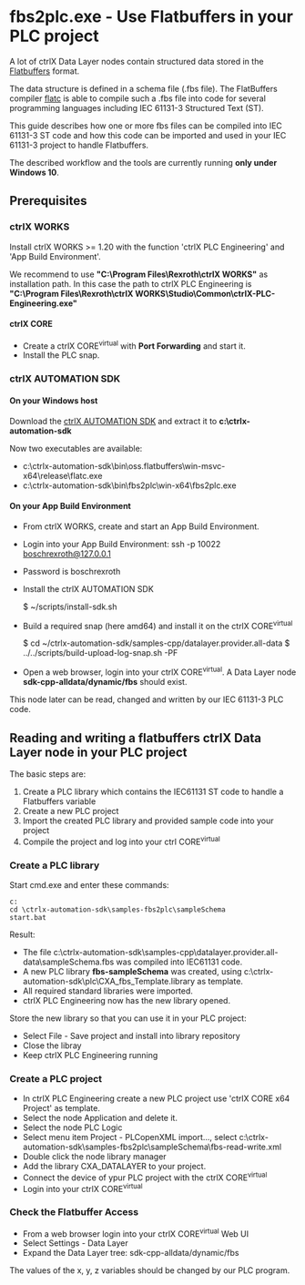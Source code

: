 # fbs2plc.exe - Use Flatbuffers in your PLC project

A lot of ctrlX Data Layer nodes contain structured data stored in the [Flatbuffers](https://google.github.io/flatbuffers/) format.

The data structure is defined in a schema file (.fbs file). The  FlatBuffers compiler [flatc](https://google.github.io/flatbuffers/flatbuffers_guide_tutorial.html) is able to compile such a .fbs file into code for several programming languages including IEC 61131-3 Structured Text (ST).

This guide describes how one or more fbs files can be compiled into IEC 61131-3 ST code and how this code can be imported and used in your IEC 61131-3 project to handle Flatbuffers.

The described workflow and the tools are currently running __only under Windows 10__.

## Prerequisites

### ctrlX WORKS

Install ctrlX WORKS >= 1.20 with the function 'ctrlX PLC Engineering' and 'App Build Environment'.

We recommend to use __"C:\Program Files\Rexroth\ctrlX WORKS"__ as installation path.
In this case the path to ctrlX PLC Engineering is __"C:\Program Files\Rexroth\ctrlX WORKS\Studio\Common\ctrlX-PLC-Engineering.exe"__ 

#### ctrlX CORE

* Create a ctrlX CORE<sup>virtual</sup> with __Port Forwarding__ and start it.
* Install the PLC snap.

### ctrlX AUTOMATION SDK

#### On your Windows host

Download the [ctrlX AUTOMATION SDK](https://github.com/boschrexroth/ctrlx-automation-sdk/releases) and extract it to __c:\ctrlx-automation-sdk__

Now two executables are available:

* c:\ctrlx-automation-sdk\bin\oss.flatbuffers\win-msvc-x64\release\flatc.exe
* c:\ctrlx-automation-sdk\bin\fbs2plc\win-x64\fbs2plc.exe

#### On your App Build Environment

* From ctrlX WORKS, create and start an App Build Environment.
* Login into your App Build Environment: ssh -p 10022 boschrexroth@127.0.0.1
* Password is boschrexroth
* Install the ctrlX AUTOMATION SDK

    $ ~/scripts/install-sdk.sh

* Build a required snap (here amd64) and install it on the ctrlX CORE<sup>virtual</sup>

    $ cd ~/ctrlx-automation-sdk/samples-cpp/datalayer.provider.all-data
    $ ../../scripts/build-upload-log-snap.sh -PF

* Open a web browser, login into your ctrlX CORE<sup>virtual</sup>. A Data Layer node __sdk-cpp-alldata/dynamic/fbs__ should exist.

This node later can be read, changed and written by our IEC 61131-3 PLC code.

## Reading and writing a flatbuffers ctrlX Data Layer node in your PLC project

The basic steps are:

1. Create a PLC library which contains the IEC61131 ST code to handle a Flatbuffers variable
2. Create a new PLC project
3. Import the created PLC library and provided sample code into your project
4. Compile the project and log into your ctrl CORE<sup>virtual</sup> 

### Create a PLC library

Start cmd.exe and enter these commands:

    c:
    cd \ctrlx-automation-sdk\samples-fbs2plc\sampleSchema
    start.bat

Result:
* The file c:\ctrlx-automation-sdk\samples-cpp\datalayer.provider.all-data\sampleSchema.fbs was compiled into IEC61131 code. 
* A new PLC library __fbs-sampleSchema__ was created, using c:\ctrlx-automation-sdk\plc\CXA_fbs_Template.library as template.
* All required standard libraries were imported.
* ctrlX PLC Engineering now has the new library opened.

Store the new library so that you can use it in your PLC project:

* Select File - Save project and install into library repository
* Close the libray
* Keep ctrlX PLC Engineering running

### Create a PLC project

* In ctrlX PLC Engineering create a new PLC project use 'ctrlX CORE x64 Project' as template.
* Select the node Application and delete it.
* Select the node PLC Logic
* Select menu item Project - PLCopenXML import..., select c:\ctrlx-automation-sdk\samples-fbs2plc\sampleSchema\fbs-read-write.xml 
* Double click the node library manager
* Add the library CXA_DATALAYER to your project.
* Connect the device of ypur PLC project with the ctrlX CORE<sup>virtual</sup> 
* Login into your ctrlX CORE<sup>virtual</sup> 

### Check the Flatbuffer Access

* From a web browser login into your ctrlX CORE<sup>virtual</sup> Web UI
* Select Settings - Data Layer
* Expand the Data Layer tree: sdk-cpp-alldata/dynamic/fbs

The values of the x, y, z variables should be changed by our PLC program.
